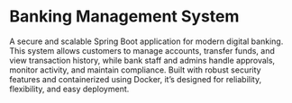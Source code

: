# Banking Management System 

A secure and scalable Spring Boot application for modern digital banking.
This system allows customers to manage accounts, transfer funds, and view transaction history, while bank staff and admins handle approvals, monitor activity, and maintain compliance. Built with robust security features and containerized using Docker, it’s designed for reliability, flexibility, and easy deployment.

